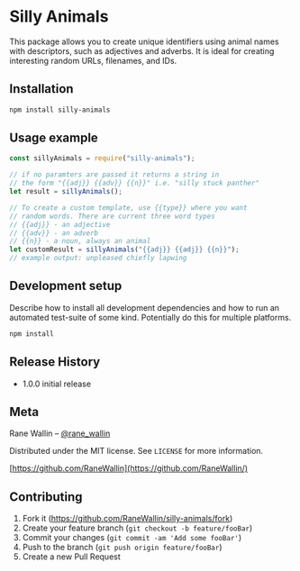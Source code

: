 # Silly Animals

This package allows you to create unique identifiers using animal names with descriptors, such as adjectives and adverbs. It is ideal for creating interesting random URLs, filenames, and IDs.

## Installation

```sh
npm install silly-animals
```

## Usage example

```javascript
const sillyAnimals = require("silly-animals");

// if no paramters are passed it returns a string in
// the form "{{adj}} {{adv}} {{n}}" i.e. "silly stuck panther"
let result = sillyAnimals();

// To create a custom template, use {{type}} where you want
// random words. There are current three word types
// {{adj}} - an adjective
// {{adv}} - an adverb
// {{n}} - a noun, always an animal
let customResult = sillyAnimals("{{adj}} {{adj}} {{n}}");
// example output: unpleased chiefly lapwing
```

## Development setup

Describe how to install all development dependencies and how to run an automated test-suite of some kind. Potentially do this for multiple platforms.

```sh
npm install
```

## Release History

- 1.0.0 initial release

## Meta

Rane Wallin – [@rane_wallin](https://twitter.com/rane_wallin)

Distributed under the MIT license. See `LICENSE` for more information.

[https://github.com/RaneWallin](https://github.com/RaneWallin/)

## Contributing

1. Fork it (<https://github.com/RaneWallin/silly-animals/fork>)
2. Create your feature branch (`git checkout -b feature/fooBar`)
3. Commit your changes (`git commit -am 'Add some fooBar'`)
4. Push to the branch (`git push origin feature/fooBar`)
5. Create a new Pull Request

<!-- Markdown link & img dfn's -->

[npm-image]: https://img.shields.io/npm/v/datadog-metrics.svg?style=flat-square
[npm-url]: https://npmjs.org/package/datadog-metrics
[npm-downloads]: https://img.shields.io/npm/dm/datadog-metrics.svg?style=flat-square
[travis-image]: https://img.shields.io/travis/dbader/node-datadog-metrics/master.svg?style=flat-square
[travis-url]: https://travis-ci.org/dbader/node-datadog-metrics
[wiki]: https://github.com/yourname/yourproject/wiki
